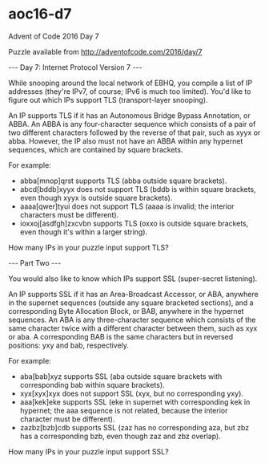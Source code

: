 # aoc16-d7
Advent of Code 2016 Day 7

Puzzle available from http://adventofcode.com/2016/day/7

--- Day 7: Internet Protocol Version 7 ---

While snooping around the local network of EBHQ, you compile a list of IP addresses (they're IPv7, of course; IPv6 is much too limited). You'd like to figure out which IPs support TLS (transport-layer snooping).

An IP supports TLS if it has an Autonomous Bridge Bypass Annotation, or ABBA. An ABBA is any four-character sequence which consists of a pair of two different characters followed by the reverse of that pair, such as xyyx or abba. However, the IP also must not have an ABBA within any hypernet sequences, which are contained by square brackets.

For example:

  - abba[mnop]qrst supports TLS (abba outside square brackets).
  - abcd[bddb]xyyx does not support TLS (bddb is within square brackets, even though xyyx is outside square brackets).
  - aaaa[qwer]tyui does not support TLS (aaaa is invalid; the interior characters must be different).
  - ioxxoj[asdfgh]zxcvbn supports TLS (oxxo is outside square brackets, even though it's within a larger string).

How many IPs in your puzzle input support TLS?

--- Part Two ---

You would also like to know which IPs support SSL (super-secret listening).

An IP supports SSL if it has an Area-Broadcast Accessor, or ABA, anywhere in the supernet sequences (outside any square bracketed sections), and a corresponding Byte Allocation Block, or BAB, anywhere in the hypernet sequences. An ABA is any three-character sequence which consists of the same character twice with a different character between them, such as xyx or aba. A corresponding BAB is the same characters but in reversed positions: yxy and bab, respectively.

For example:

  - aba[bab]xyz supports SSL (aba outside square brackets with corresponding bab within square brackets).
  - xyx[xyx]xyx does not support SSL (xyx, but no corresponding yxy).
  - aaa[kek]eke supports SSL (eke in supernet with corresponding kek in hypernet; the aaa sequence is not related, because the interior character must be different).
  - zazbz[bzb]cdb supports SSL (zaz has no corresponding aza, but zbz has a corresponding bzb, even though zaz and zbz overlap).

How many IPs in your puzzle input support SSL?
